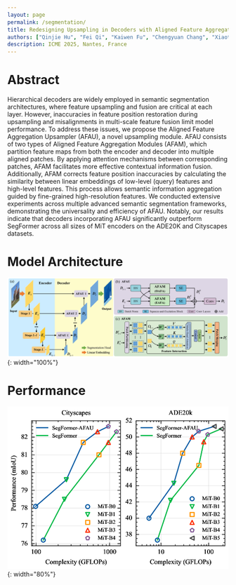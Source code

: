 ```yaml
---
layout: page
permalink: /segmentation/
title: Redesigning Upsampling in Decoders with Aligned Feature Aggregation for Semantic Segmentation
authors: ["Qinjie Hu", "Fei Qi", "Kaiwen Fu", "Chengyuan Chang", "Xiaotian Wang", "Kun Liu", "Guangming Shi"]
description: ICME 2025, Nantes, France
---
```


# Abstract

Hierarchical decoders are widely employed in semantic segmentation architectures, where feature upsampling and fusion are critical at each layer. However, inaccuracies in feature position restoration during upsampling and misalignments in multi-scale feature fusion limit model performance. To address these issues, we propose the Aligned Feature Aggregation Upsampler (AFAU), a novel upsampling module. AFAU consists of two types of Aligned Feature Aggregation Modules (AFAM), which partition feature maps from both the encoder and decoder into multiple aligned patches. By applying attention mechanisms between corresponding patches, AFAM facilitates more effective contextual information fusion. Additionally, AFAM corrects feature position inaccuracies by calculating the similarity between linear embeddings of low-level (query) features and high-level features. This process allows semantic information aggregation guided by fine-grained high-resolution features. We conducted extensive experiments across multiple advanced semantic segmentation frameworks, demonstrating the universality and efficiency of AFAU. Notably, our results indicate that decoders incorporating AFAU significantly outperform SegFormer across all sizes of MiT encoders on the ADE20K and Cityscapes datasets.


# Model Architecture

![Model Architecture](/assets/images/AFAU-Decoder-framework.png){: width="100%"}


# Performance

![Performance vs Complexity](/assets/images/perf-Cityscapes-ADE20k.png){: width="80%"}

